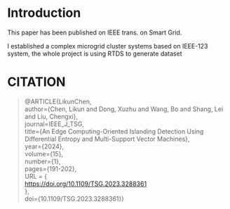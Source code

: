 # Introduction
This paper has been published on IEEE trans. on Smart Grid.

I established a complex microgrid cluster systems based on IEEE-123 system, the whole project is using RTDS to generate dataset

# CITATION
>@ARTICLE{LikunChen,  
  author={Chen, Likun and Dong, Xuzhu and Wang, Bo and Shang, Lei and Liu, Chengxi},  
  journal=IEEE_J_TSG,   
  title={An Edge Computing-Oriented Islanding Detection Using Differential Entropy and Multi-Support Vector Machines},   
  year={2024},  
  volume={15},  
  number={1},  
  pages={191-202},  
URL = {     
        https://doi.org/10.1109/TSG.2023.3288361  
},  
  doi={10.1109/TSG.2023.3288361}}  
